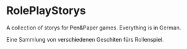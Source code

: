 # RolePlayStorys

A collection of storys for Pen&Paper games. Everything is in German.

Eine Sammlung von verschiedenen Geschiten fürs Rollenspiel.
